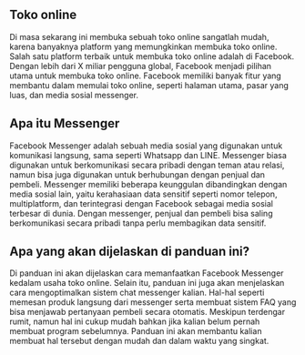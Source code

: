 ## Toko online
Di masa sekarang ini membuka sebuah toko online sangatlah mudah, karena banyaknya platform yang memungkinkan membuka toko online.
Salah satu platform terbaik untuk membuka toko online adalah di Facebook.
Dengan lebih dari X miliar pengguna global, Facebook menjadi pilihan utama untuk membuka toko online.
Facebook memiliki banyak fitur yang membantu dalam memulai toko online, seperti halaman utama, pasar yang luas, dan media sosial messenger.

## Apa itu Messenger
Facebook Messenger adalah sebuah media sosial yang digunakan untuk komunikasi langsung, sama seperti Whatsapp dan LINE.
Messenger biasa digunakan untuk berkomunikasi secara pribadi dengan teman atau relasi, namun bisa juga digunakan untuk berhubungan dengan penjual dan pembeli.
Messenger memiliki beberapa keunggulan dibandingkan dengan media sosial lain, yaitu kerahasiaan data sensitif seperti nomor telepon, multiplatform, dan terintegrasi dengan Facebook sebagai media sosial terbesar di dunia.
Dengan messenger, penjual dan pembeli bisa saling berkomunikasi secara pribadi tanpa perlu membagikan data sensitif.

## Apa yang akan dijelaskan di panduan ini?
Di panduan ini akan dijelaskan cara memanfaatkan Facebook Messenger kedalam usaha toko online.
Selain itu, panduan ini juga akan menjelaskan cara mengoptimalkan sistem chat messenger kalian.
Hal-hal seperti memesan produk langsung dari messenger serta membuat sistem FAQ yang bisa menjawab pertanyaan pembeli secara otomatis.
Meskipun terdengar rumit, namun hal ini cukup mudah bahkan jika kalian belum pernah membuat program sebelumnya.
Panduan ini akan membantu kalian membuat hal tersebut dengan mudah dan dalam waktu yang singkat.
